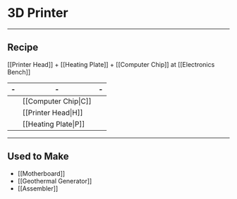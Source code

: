 # 3D Printer
---
## Recipe
[[Printer Head]] + [[Heating Plate]] + [[Computer Chip]] at [[Electronics Bench]]

| -   | -                    | -   | 
| --- | -------------------- | --- |
|     | [[Computer Chip\|C]] |     |
|     | [[Printer Head\|H]]  |     |
|     | [[Heating Plate\|P]] |     |

---
## Used to Make
- [[Motherboard]]
- [[Geothermal Generator]]
- [[Assembler]]